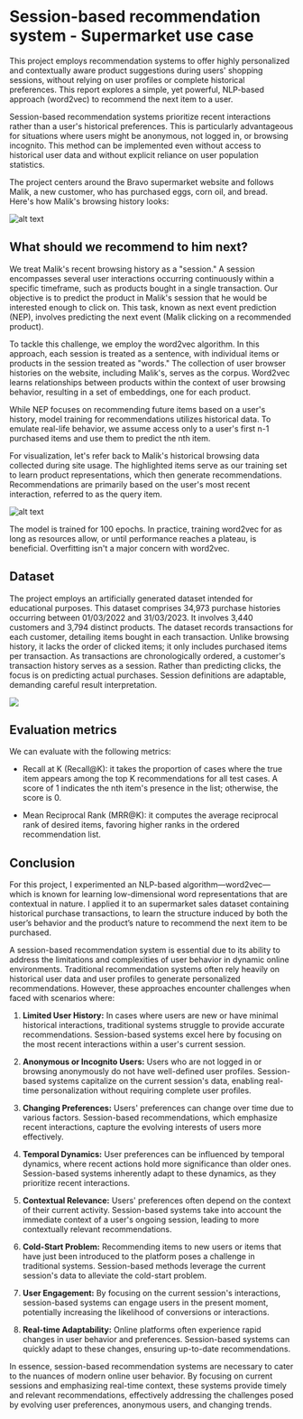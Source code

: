 # Session-based recommendation system - Supermarket use case

This project employs recommendation systems to offer highly personalized and contextually aware product suggestions during users' shopping sessions, without relying on user profiles or complete historical preferences. This report explores a simple, yet powerful, NLP-based approach (word2vec) to recommend the next item to a user.

Session-based recommendation systems prioritize recent interactions rather than a user's historical preferences. This is particularly advantageous for situations where users might be anonymous, not logged in, or browsing incognito. This method can be implemented even without access to historical user data and without explicit reliance on user population statistics.

The project centers around the Bravo supermarket website and follows Malik, a new customer, who has purchased eggs, corn oil, and bread. Here's how Malik's browsing history looks:


![alt text](https://github-production-user-asset-6210df.s3.amazonaws.com/31247506/263505963-5a76e360-6fe4-4fba-a936-c59996315489.jpg)

## What should we recommend to him next?

We treat Malik's recent browsing history as a "session." A session encompasses several user interactions occurring continuously within a specific timeframe, such as products bought in a single transaction. Our objective is to predict the product in Malik's session that he would be interested enough to click on. This task, known as next event prediction (NEP), involves predicting the next event (Malik clicking on a recommended product).


To tackle this challenge, we employ the word2vec algorithm. In this approach, each session is treated as a sentence, with individual items or products in the session treated as "words." The collection of user browser histories on the website, including Malik's, serves as the corpus. Word2vec learns relationships between products within the context of user browsing behavior, resulting in a set of embeddings, one for each product.

While NEP focuses on recommending future items based on a user's history, model training for recommendations utilizes historical data. To emulate real-life behavior, we assume access only to a user's first n-1 purchased items and use them to predict the nth item.

For visualization, let's refer back to Malik's historical browsing data collected during site usage. The highlighted items serve as our training set to learn product representations, which then generate recommendations. Recommendations are primarily based on the user's most recent interaction, referred to as the query item.


![alt text](https://github.com/NijatZeynalov/session-based-recommender-bravo-supermarket/assets/31247506/e3f86be1-f146-4a51-8e54-977370a7003a)


The model is trained for 100 epochs. In practice, training word2vec for as long as resources allow, or until performance reaches a plateau, is beneficial. Overfitting isn't a major concern with word2vec.

## Dataset

The project employs an artificially generated dataset intended for educational purposes. This dataset comprises 34,973 purchase histories occurring between 01/03/2022 and 31/03/2023. It involves 3,440 customers and 3,794 distinct products. The dataset records transactions for each customer, detailing items bought in each transaction. Unlike browsing history, it lacks the order of clicked items; it only includes purchased items per transaction. As transactions are chronologically ordered, a customer's transaction history serves as a session. Rather than predicting clicks, the focus is on predicting actual purchases. Session definitions are adaptable, demanding careful result interpretation.

![](https://github.com/NijatZeynalov/session-based-recommender-bravo-supermarket/assets/31247506/768316fa-861f-4979-836c-4c5adbbc4300)

## Evaluation metrics

We can evaluate with the following metrics:

* Recall at K (Recall@K): it takes the proportion of cases where the true item appears among the top K recommendations for all test cases. A score of 1 indicates the nth item's presence in the list; otherwise, the score is 0.

* Mean Reciprocal Rank (MRR@K): it computes the average reciprocal rank of desired items, favoring higher ranks in the ordered recommendation list.

## Conclusion
For this project, I experimented  an NLP-based algorithm—word2vec— which is known for learning low-dimensional word representations that are contextual in nature. I applied it to an supermarket sales dataset containing historical purchase transactions, to learn the structure induced by both the user’s behavior and the product’s nature to recommend the next item to be purchased. 

A session-based recommendation system is essential due to its ability to address the limitations and complexities of user behavior in dynamic online environments. Traditional recommendation systems often rely heavily on historical user data and user profiles to generate personalized recommendations. However, these approaches encounter challenges when faced with scenarios where:

1. **Limited User History:** In cases where users are new or have minimal historical interactions, traditional systems struggle to provide accurate recommendations. Session-based systems excel here by focusing on the most recent interactions within a user's current session.

2. **Anonymous or Incognito Users:** Users who are not logged in or browsing anonymously do not have well-defined user profiles. Session-based systems capitalize on the current session's data, enabling real-time personalization without requiring complete user profiles.

3. **Changing Preferences:** Users' preferences can change over time due to various factors. Session-based recommendations, which emphasize recent interactions, capture the evolving interests of users more effectively.

4. **Temporal Dynamics:** User preferences can be influenced by temporal dynamics, where recent actions hold more significance than older ones. Session-based systems inherently adapt to these dynamics, as they prioritize recent interactions.

5. **Contextual Relevance:** Users' preferences often depend on the context of their current activity. Session-based systems take into account the immediate context of a user's ongoing session, leading to more contextually relevant recommendations.

6. **Cold-Start Problem:** Recommending items to new users or items that have just been introduced to the platform poses a challenge in traditional systems. Session-based methods leverage the current session's data to alleviate the cold-start problem.

7. **User Engagement:** By focusing on the current session's interactions, session-based systems can engage users in the present moment, potentially increasing the likelihood of conversions or interactions.

8. **Real-time Adaptability:** Online platforms often experience rapid changes in user behavior and preferences. Session-based systems can quickly adapt to these changes, ensuring up-to-date recommendations.

In essence, session-based recommendation systems are necessary to cater to the nuances of modern online user behavior. By focusing on current sessions and emphasizing real-time context, these systems provide timely and relevant recommendations, effectively addressing the challenges posed by evolving user preferences, anonymous users, and changing trends.
